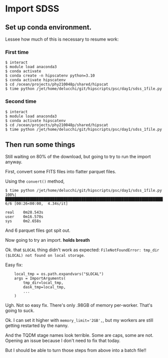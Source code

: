 # Import SDSS

## Set up conda environment.

Lessee how much of this is necessary to resume work:

### First time

```
$ interact
$ module load anaconda3
$ conda activate
$ conda create -n hipscatenv python=3.10
$ conda activate hipscatenv
$ cd /ocean/projects/phy210048p/shared/hipscat
$ time python /jet/home/delucchi/git/hipscripts/psc/day1/sdss_1file.py
```

### Second time

```
$ interact
$ module load anaconda3
$ conda activate hipscatenv
$ cd /ocean/projects/phy210048p/shared/hipscat
$ time python /jet/home/delucchi/git/hipscripts/psc/day1/sdss_1file.py
```

## Then run some things

Still waiting on 80% of the download, but going to try to run the import anyway.

First, convert some FITS files into flatter parquet files.

Using the `convert()` method, 

```
$ time python /jet/home/delucchi/git/hipscripts/psc/day1/sdss_1file.py
100%|████████████████████████████████████████████████████████████████████████████████| 6/6 [00:26<00:00,  4.34s/it]

real    0m28.543s
user    0m16.570s
sys     0m2.658s
```

And 6 parquet files got spit out.

Now going to try an import. **holds breath**

Ok. that `$LOCAL` thing didn't work as expected:
`FileNotFoundError: tmp_dir ($LOCAL) not found on local storage`.

Easy fix:

```
    local_tmp = os.path.expandvars("$LOCAL")
    args = ImportArguments(
        tmp_dir=local_tmp,
        dask_tmp=local_tmp,
        ...
    )
```

Ugh. Not so easy fix. There's only .98GB of memory per-worker. That's going to suck.

Ok. I can set it higher with `memory_limit='2GB',`, but my workers are still getting
restarted by the nanny.

And the TQDM stage names look terrible. Some are caps, some are not. Opening an issue
because I don't need to fix that today.

But I should be able to turn those steps from above into a batch file!!
